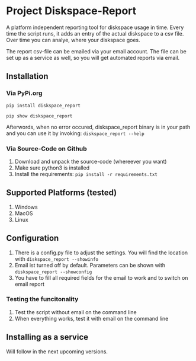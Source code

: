 # Project Diskspace-Report
A platform independent reporting tool for diskspace usage in time. Every time the script runs, it adds an entry of the actual diskspace to a csv file.
Over time you can analye, where your diskspace goes.

The report csv-file can be emailed via your email account. The file can be set up as a service as well, so you will get automated reports via email.

## Installation
### Via PyPi.org

`pip install diskspace_report`

`pip show diskspace_report`

Afterwords, when no error occured, diskspace_report binary is in your path and you can use it by invoking:
`diskspace_report --help`

### Via Source-Code on Github

1. Download and unpack the source-code (whereever you want)
2. Make sure python3 is installed
3. Install the requirements:
```pip install -r requirements.txt ```

## Supported Platforms (tested)

1. Windows
2. MacOS
3. Linux

## Configuration

1. There is a config.py file to adjust the settings. You will find the location with `diskspace_report --showinfo`
2. Email ist turned off by default. Parameters can be shown with `diskspace_report --showconfig`
3. You have to fill all required fields for the email to work and to switch on email report

### Testing the funcitonality

1. Test the script without email on the command line
2. When everything works, test it with email on the command line

## Installing as a service

Will follow in the next upcoming versions.
